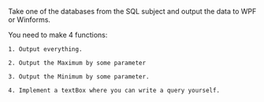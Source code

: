 Take one of the databases from the SQL subject and output the data to WPF or Winforms. 

You need to make 4 functions:

    1. Output everything.

    2. Output the Maximum by some parameter

    3. Output the Minimum by some parameter.

    4. Implement a textBox where you can write a query yourself.
